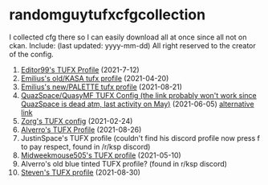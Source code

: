 # randomguytufxcfgcollection
I collected cfg there so I can easily download all at once since all not on ckan.
Include: (last updated: yyyy-mm-dd) All right reserved to the creator of the config.
1. [Editor99's TUFX Profile](https://forum.kerbalspaceprogram.com/index.php?/topic/203741-tufx-profile-editor99s-tufx-profile-release-alpha-03-7122021-httpsgithubcomgteditor99editor99-stufxprofilereleasestagalpha-03/) (2021-7-12)  
2. [Emilius's old/KASA tufx profile](https://forum.kerbalspaceprogram.com/index.php?/topic/201856-deprecated-kasa-flag-pack-and-tufx-profile-custom-kasa-kerbal-nasa-logos/&tab=comments#comment-3957768) (2021-04-20)  
3.  [Emilius's new/PALETTE tufx profile](https://forum.kerbalspaceprogram.com/index.php?/topic/204443-112x-palette-a-set-of-tufx-profiles-for-ksp-v201/) (2021-08-21)  
4.   [QuazSpace/QuasyMF TUFX Config (the link probably won't work since QuazSpace is dead atm, last activity on May)](https://discord.gg/3bUbRzsAVD) (2021-06-05) [alternative link](https://spacedock.info/mod/2764/QuazSpace%20TUFX%20Config?ga=%3CGame+3102+%27Kerbal+Space+Program%27%3E#changelog)  
5.   [Zorg's TUFX config](https://forum.kerbalspaceprogram.com/index.php?/topic/188816-zorgs-screenshots-and-customised-visual-set-up/) (2021-02-24)  
6.   [Alverro's TUFX Profile](https://forum.kerbalspaceprogram.com/index.php?/topic/204516-112x-alverros-tufx-profile/&tab=comments#comment-4025086) (2021-08-26)  
7.   JustinSpace's TUFX profile (couldn't find his discord profile now press f to pay respect, found in /r/ksp discord)
8.   [Midweekmouse505's TUFX profile](https://spacedock.info/mod/2746/Midweeks%20tufx%20config#changelog) (2021-05-10)
9.   Alverro's old blue tinted TUFX profile? (found in r/ksp discord)
10.   [Steven's TUFX profile](https://forum.kerbalspaceprogram.com/index.php?/topic/204576-stevens-install-screenshot-tufx-guide-always-wip/) (2021-08-30)
